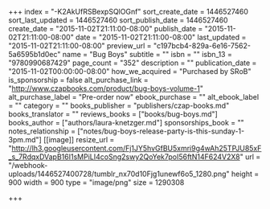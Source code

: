 +++
index = "-K2AkUfRSBexpSQlOGnf"
sort_create_date = 1446527460
sort_last_updated = 1446527460
sort_publish_date = 1446527460
create_date = "2015-11-02T21:11:00-08:00"
publish_date = "2015-11-02T21:11:00-08:00"
date = "2015-11-02T21:11:00-08:00"
last_updated = "2015-11-02T21:11:00-08:00"
preview_url = "c197bcb4-829a-6e16-7562-5a6595b1d0ec"
name = "Bug Boys"
subtitle = ""
isbn = ""
isbn_13 = "9780990687429"
page_count = "352"
description = ""
publication_date = "2015-11-02T00:00:00-08:00"
how_we_acquired = "Purchased by SRoB"
is_sponsorship = false
alt_purchase_link = "http://www.czapbooks.com/product/bug-boys-volume-1"
alt_purchase_label = "Pre-order now"
ebook_purchase = ""
alt_ebook_label = ""
category = ""
books_publisher = "publishers/czap-books.md"
books_translator = ""
reviews_books = ["books/bug-boys.md"]
books_author = ["authors/laura-knetzger.md"]
sponsorships_book = ""
notes_relationship = ["notes/bug-boys-release-party-is-this-sunday-1-3pm.md"]
[[image]]
resize_url = "http://lh3.googleusercontent.com/Fj1JY5hvGfBU5xmri9g4wAh25TPJU85xF_s_7RdqxDVapB16I1sMPiLI4coSng2swy2QoYek7poI56ftN14F624V2X8"
url = "/webhook-uploads/1446527400728/tumblr_nx70d10Fjg1unewf6o5_1280.png"
height = 900
width = 900
type = "image/png"
size = 1290308

+++
